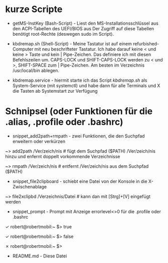# kurze Scripte

- getMS-InstKey (Bash-Script) - Liest den MS-Installationsschlüssel aus den ACPI-Tabellen des UEFI/BIOS aus
Der Zugriff auf diese Tabellen benötigt root-Rechte (deswegen sudo im Script).

- kbdremap.sh (Shell-Script) - Meine Tastatur ist auf einem refurbished-Computer mit neu beschrifteter Tastatur. 
Ich habe darauf keine < und keine > Taste und kein | Pipe-Zeichen. Das definiere ich mit diesen Befehlszeilen um. 
CAPS-LOCK und SHIFT-CAPS-LOCK werden zu < und >, SHIFT-SPACE zum | Pipe-Zeichen. 
Am besten im Verzeichnis /usr/local/bin ablegen.

- kbdremap.service - hiermit starte ich das Script _kbdremap.sh_ als System-Service (mit systemctl) und 
habe dann für alle Terminals und X die Tasten ab Systemstart zur Verfügung

# Schnipsel (oder Funktionen für die .alias, .profile oder .bashrc)

- snippet_add2path+rmpath - zwei Funktionen, die den Suchpfad erweitern oder verkürzen

~> add2path /Ver/zeich/nis # fügt dem Suchpfad ($PATH) /Ver/zeich/nis hinzu und enfernt doppelt vorkommende Verzeichnisse

~> rmpath /Ver/zeich/nis # entfernt /Ver/zeich/nis aus dem Suchpfad ($PATH)

- snippet_file2clipboard - schiebt eine Datei von der Konsole in die X-Zwischenablage

~> file2xclipbd /Verzeichnis/Datei # kann dan mit [Strg]+[V] eingefügt werden

- snippet_prompt - Prompt mit Anzeige errorlevel<>0 für die .profile oder .bashrc

✓ robert@robertmobil:~ $> true

✓ robert@robertmobil:~ $> false

✗ robert@robertmobil:~ $> 

- README.md - Diese Datei

